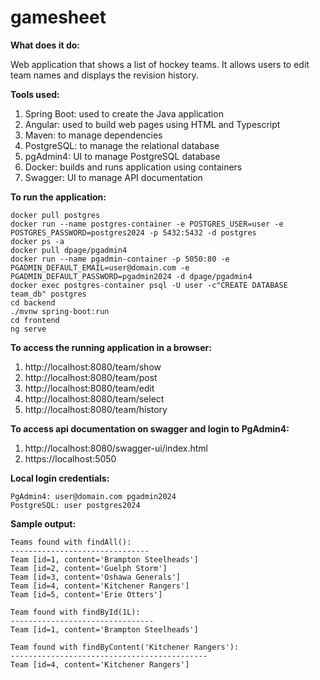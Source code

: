 ﻿# gamesheet

**What does it do:**

Web application that shows a list of hockey teams. It allows users to edit team names and displays the revision history.

**Tools used:**

1. Spring Boot: used to create the Java application
2. Angular: used to build web pages using HTML and Typescript
3. Maven: to manage dependencies
4. PostgreSQL: to manage the relational database
5. pgAdmin4: UI to manage PostgreSQL database
6. Docker: builds and runs application using containers
7. Swagger: UI to manage API documentation

**To run the application:**

```
docker pull postgres
docker run --name postgres-container -e POSTGRES_USER=user -e POSTGRES_PASSWORD=postgres2024 -p 5432:5432 -d postgres
docker ps -a
docker pull dpage/pgadmin4
docker run --name pgadmin-container -p 5050:80 -e PGADMIN_DEFAULT_EMAIL=user@domain.com -e PGADMIN_DEFAULT_PASSWORD=pgadmin2024 -d dpage/pgadmin4
docker exec postgres-container psql -U user -c"CREATE DATABASE team_db" postgres
cd backend
./mvnw spring-boot:run
cd frontend
ng serve
```

**To access the running application in a browser:**

1. http://localhost:8080/team/show
2. http://localhost:8080/team/post
3. http://localhost:8080/team/edit
4. http://localhost:8080/team/select
5. http://localhost:8080/team/history

**To access api documentation on swagger and login to PgAdmin4:**

1. http://localhost:8080/swagger-ui/index.html
2. https://localhost:5050

**Local login credentials:**

```
PgAdmin4: user@domain.com pgadmin2024
PostgreSQL: user postgres2024
```

**Sample output:**

```
Teams found with findAll():
-------------------------------
Team [id=1, content='Brampton Steelheads']
Team [id=2, content='Guelph Storm']
Team [id=3, content='Oshawa Generals']
Team [id=4, content='Kitchener Rangers']
Team [id=5, content='Erie Otters']

Team found with findById(1L):
--------------------------------
Team [id=1, content='Brampton Steelheads']

Team found with findByContent('Kitchener Rangers'):
--------------------------------------------
Team [id=4, content='Kitchener Rangers']
```
